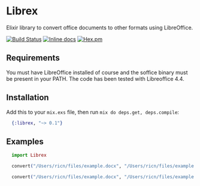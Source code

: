 Librex
======

Elixir library to convert office documents to other formats using LibreOffice.

[![Build Status](https://travis-ci.org/ricn/librex.png?branch=master)](https://travis-ci.org/ricn/librex)
[![Inline docs](http://inch-ci.org/github/ricn/librex.svg?branch=master)](http://inch-ci.org/github/ricn/librex)
[![Hex.pm](https://img.shields.io/hexpm/v/librex.svg)](https://hex.pm/packages/librex)

## Requirements

You must have LibreOffice installed of course and the soffice binary must be present in your PATH.
The code has been tested with Libreoffice 4.4.

## Installation

Add this to your `mix.exs` file, then run `mix do deps.get, deps.compile`:

```elixir
  {:librex, "~> 0.1"}
```

## Examples
```elixir
  import Librex

  convert("/Users/ricn/files/example.docx", "/Users/ricn/files/example.pdf")

  convert("/Users/ricn/files/example.docx", "/Users/ricn/files/example.odt")
```
